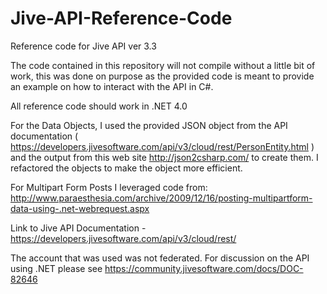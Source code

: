 Jive-API-Reference-Code
=======================

Reference code for Jive API ver 3.3

The code contained in this repository will not compile without a little bit of work, this was done on purpose as the provided code is meant to provide an example on how to interact with the API in C#.  

All reference code should work in .NET 4.0

For the Data Objects, I used the provided JSON object from the API documentation ( https://developers.jivesoftware.com/api/v3/cloud/rest/PersonEntity.html ) and the output from this web site http://json2csharp.com/ to create them. 
	I refactored the objects to make the object more efficient. 
	
For Multipart Form Posts I leveraged code from: http://www.paraesthesia.com/archive/2009/12/16/posting-multipartform-data-using-.net-webrequest.aspx

Link to Jive API Documentation - https://developers.jivesoftware.com/api/v3/cloud/rest/ 
	
The account that was used was not federated. For discussion on the API using .NET please see https://community.jivesoftware.com/docs/DOC-82646